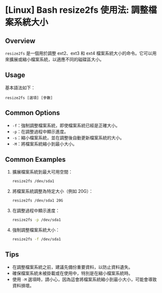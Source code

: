 # [Linux] Bash resize2fs 使用法: 調整檔案系統大小

## Overview
`resize2fs` 是一個用於調整 ext2、ext3 和 ext4 檔案系統大小的命令。它可以用來擴展或縮小檔案系統，以適應不同的磁碟區大小。

## Usage
基本語法如下：
```
resize2fs [選項] [參數]
```

## Common Options
- `-f`：強制調整檔案系統，即使檔案系統已經是正確大小。
- `-p`：在調整過程中顯示進度。
- `-s`：縮小檔案系統，並在調整後自動更新檔案系統的大小。
- `-M`：將檔案系統縮小到最小大小。

## Common Examples
1. 擴展檔案系統到最大可用空間：
   ```bash
   resize2fs /dev/sda1
   ```

2. 將檔案系統調整為特定大小（例如 20G）：
   ```bash
   resize2fs /dev/sda1 20G
   ```

3. 在調整過程中顯示進度：
   ```bash
   resize2fs -p /dev/sda1
   ```

4. 強制調整檔案系統大小：
   ```bash
   resize2fs -f /dev/sda1
   ```

## Tips
- 在調整檔案系統之前，建議先備份重要資料，以防止資料遺失。
- 確保檔案系統未被掛載或在使用中，特別是在縮小檔案系統時。
- 使用 `-M` 選項時，請小心，因為這會將檔案系統縮小到最小大小，可能會導致資料損壞。